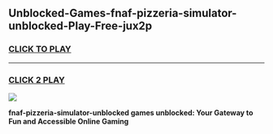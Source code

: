 
## Unblocked-Games-fnaf-pizzeria-simulator-unblocked-Play-Free-jux2p
<h3>
<a href="https://premium76.site?title=fnaf-pizzeria-simulator-unblocked&ref=21A">CLICK TO PLAY</a></h3>
<hr>

<h3>
<a href="https://premium76.site?title=fnaf-pizzeria-simulator-unblocked&ref=21A">CLICK 2 PLAY</a>
  
</h3>

<a href="https://premium76.site?title=fnaf-pizzeria-simulator-unblocked&ref=21A"><img src="https://clearcache.store/games.png"></a>


**fnaf-pizzeria-simulator-unblocked games unblocked: Your Gateway to Fun and Accessible Online Gaming**
